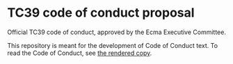 # TC39 code of conduct proposal

Official TC39 code of conduct, approved by the Ecma Executive Committee.

This repository is meant for the development of Code of Conduct text. To read the Code of Conduct, see [the rendered copy](https://tc39.github.io/code-of-conduct-proposal/).
